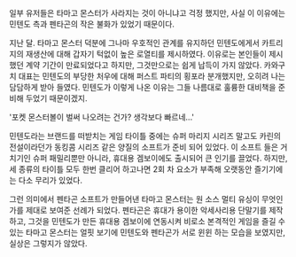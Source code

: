 일부 유저들은 타마고 몬스터가 사라지는 것이 아니냐고 걱정 했지만, 사실 이 이유에는 민텐도 측과 펜타곤의 작은 불화가 있었기 때문이다. 

지난 달. 타마고 몬스터 덕분에 그나마 우호적인 관계를 유지하던 민텐도에게서 카트리지의 재생산에 대해 갑자기 턱없이 높은 로열티를 제시하였다. 
이유로는 본인들이 제시했던 계약 기간이 만료되었다고 하지만, 그것만으로는 쉽게 납득이 가지 않았다. 
카와구치 대표는 민텐도의 부당한 처우에 대해 퍼스트 파티의 횡포라 분개했지만, 오히려 나는 담담하게 받아 들였다. 
민텐도가 이렇게 나온 이유는 그들 나름대로 훌륭한 대비책을 준비해 두었기 때문이겠지. 

'포켓 몬스터볼이 벌써 나오려는 건가? 생각보다 빠르네...' 

민텐도라는 브랜드를 떠받치는 게임 타이틀 중에는 슈퍼 마리지 시리즈 말고도 카린의 전설이라던가 동킹콤 시리즈 같은 양질의 소프트가 준비 되어 있었다. 
이 소프트 들은 거치기인 슈퍼 패밀리뿐만 아니라, 휴대용 겜보이에도 출시되어 큰 인기를 끌었다. 
하지만, 세 종류의 타이틀 모두 한번 클리어 하고나면 2회 차 요소가 부족해 오랫동안 즐기기에는 다소 무리가 있었다. 

그런 의미에서 펜타곤 소프트가 만들어낸 타마고 몬스터는 원 소스 멀티 유싱이 무엇인가를 제대로 보여준 선례가 되었다. 
펜타곤은 휴대가 용이한 악세사리용 단말기를 제작하고, 그것을 민텐도가 만든 휴대용 겜보이에 연동시켜 비로소 본격적인 게임을 즐길 수 있는 타마고 몬스터는 얼핏 보기에 민텐도와 펜타곤가 서로 윈윈 하는 모습을 보였지만, 실상은 그렇지가 않았다. 